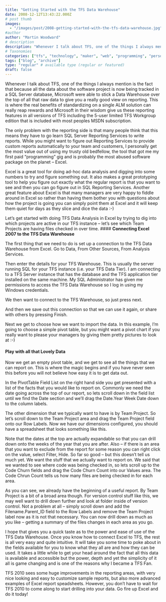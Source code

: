 ```yaml
---
title: "Getting Started with the TFS Data Warehouse"
date: 2008-12-12T13:43:22.000Z
# post thumb
images:
  - "/images/post/2008-getting-started-with-the-tfs-data-warehouse.jpg"
#author
author: "Martin Woodward"
# description
description: "Whenever I talk about TFS, one of the things I always mention is the fact that because all the data about the software project is now being."
# Taxonomies
categories: ["tfs", "technology", "maker", "web", "programming", "personal"]
tags: ["blog", "archive"]
type: "regular" # available type (regular or featured)
draft: false
---
```

Whenever I talk about TFS, one of the things I always mention is the fact that because all the data about the software project is now being tracked in a SQL Server database, Microsoft were able to stick a Data Warehouse over the top of all that raw data to give you a really good view on reporting.  This is where the real benefits of standardizing on a single ALM solution can really reap rewards and Microsoft in their wisdom give us these reporting features in all versions of TFS including the 5-user limited TFS Workgroup edition that is included with most peoples MSDN subscription.  

The only problem with the reporting side is that many people think that this means they have to go learn SQL Server Reporting Services to write reports.  While you might want to figure out Reporting Services to provide custom reports automatically to your team and customers, I personally get the most value out of using my trusty old bedfellow, the tool that got me my first paid “programming” gig and is probably the most abused software package on the planet – Excel.  

Excel is a great tool for doing ad-hoc data analysis and digging into some numbers to try and figure something out.  It also makes a great prototyping tool to help you figure out exactly what the regular report is that you want to see and then you can go figure out  in SQL Reporting Services.  Another great feature about Excel is that many managers are very happy to fiddle around in Excel so rather than having them bother you with questions about how the project is going you can simply point them at Excel and it will keep them quiet for days as they slice and dice the data :-)  

Let’s get started with doing TFS Data Analysis in Excel by trying to dig into which projects are active in our TFS instance – let’s see which Team Projects are having files checked in over time.  #### **Connecting Excel 2007 to the TFS Data Warehouse**  

The first thing that we need to do is set up a connection to the TFS Data Warehouse from Excel.  Go to Data, From Other Sources, From Analysis Services.  

[](http://www.woodwardweb.com/WindowsLiveWriter/GettingStartedwiththeTFSDataWarehouse_B368/image_2.png)   

Then enter the details for your TFS Warehouse.  This is usually the server running SQL for your TFS instance (i.e. your TFS Data Tier).  I am connecting to a TFS Server instance that has the database and the TFS application tier installed on the same machine.  My SQL Administrator has given me permissions to access the TFS Data Warehouse so I log in using my Windows credentials.  

We then want to connect to the TFS Warehouse, so just press next.  

And then we save out this connection so that we can use it again, or share with others by pressing Finish.  

Next we get to choose how we want to import the data.  In this example, I’m going to choose a simple pivot table, but you might want a pivot chart if you really want to please your managers by giving them pretty pictures to look at :-)  

   #### **Play with all that Lovely Data**  

Now we get an empty pivot table, and we get to see all the things that we can report on.  This is where the magic begins and if you have never seen this before you will not believe how easy it is to get data out.  

[](http://www.woodwardweb.com/WindowsLiveWriter/GettingStartedwiththeTFSDataWarehouse_B368/image_9.png)   

In the PivotTable Field List on the right hand side you get presented with a list of the facts that you would like to report on.  Commonly we need the date going across the top of our report, so lets scroll down in the field list until we find the Date section and we’ll drag the Date.Year Week Date down to the column labels.  

The other dimension that we typically want to have is by Team Project.  So let’s scroll down to the Team Project area and drag the Team Project field onto our Row Labels.  Now we have our dimensions configured, you should have a spreadsheet that looks something like this.  

Note that the dates at the top are actually expandable so that you can drill down onto the weeks of the year that you are after.  Also – if there is an area that you want to exclude from the report for some reason you can right click on the value, select Filter, Hide.  So far so good – but this doesn’t tell us much yet.  We want the stuff that we actually want to report on.  We said that we wanted to see where code was being checked in, so lets scroll up to the Code Churn fields and drag the Code Churn Count into our Values area.  The Code Chrun Count tells us how many files are being checked in for each area.  

As you can see, we already have the beginning of a useful report.  By Team Project is a bit of a broad area though.  For version control stuff like this, we may well want to drill down further and look at folder inside of version control.  Not a problem at all – simply scroll down and add the Filename.Parent_ID field to the Row Labels and remove the Team Project label now as it is not that necessary.  You can now drill down as much as you like – getting a summary of the files changes in each area as you go.  

[](http://www.woodwardweb.com/WindowsLiveWriter/GettingStartedwiththeTFSDataWarehouse_B368/image_14.png)   

I hope that gives you a quick taste as to the power and ease of use of the TFS Data Warehouse.  Once you know how to connect Excel to TFS, the rest is all very easy and quite intuitive.  It will take you some time to poke about in the fields available for you to know what they all are and how they can be used.  It takes a little while to get your head around the fact that all this data is available and accessible but the power, depth and yet the simplicity of it all is game changing and is one of the reasons why I became a TFS Fan.   

TFS 2010 sees some huge improvements in the reporting areas, with very nice looking and easy to customize sample reports, but also more advanced examples of Excel report speadsheets.  However, you don’t have to wait for TFS 2010 to come along to start drilling into your data.  Go fire up Excel and do it today!
